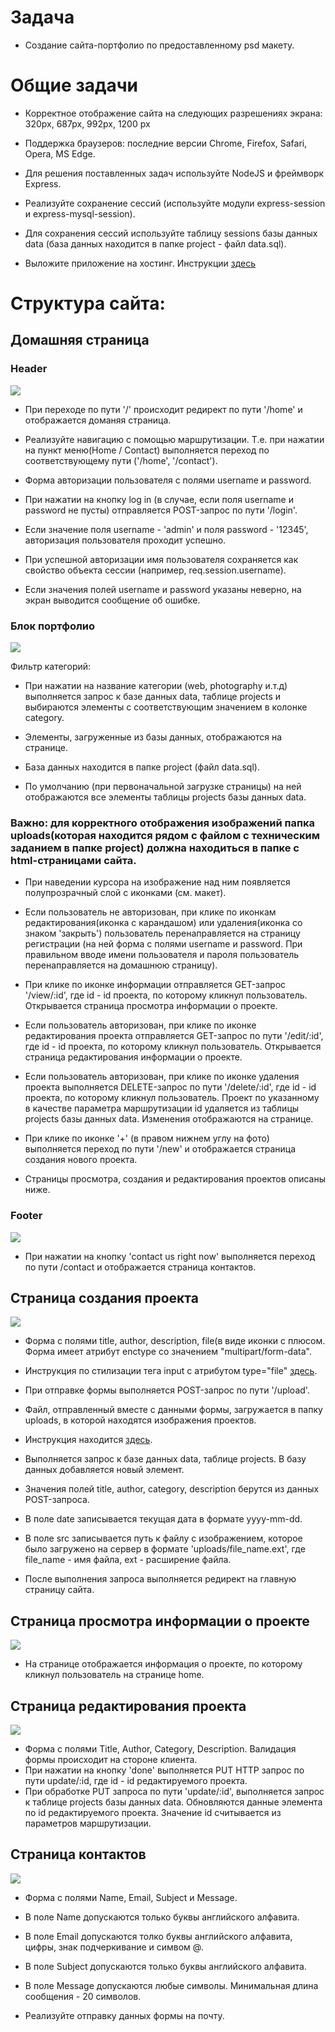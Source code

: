 # Задача 

* Создание сайта-портфолио по предоставленному psd макету. 

# Общие задачи

* Корректное отображение сайта на следующих разрешениях экрана: 320px, 687px, 992px, 1200 px 
* Поддержка браузеров: последние версии Chrome, Firefox, Safarі, Opera, MS Edge. 
* Для решения поставленных задач используйте NodeJS и фреймворк Express. 

* Реализуйте сохранение сессий (используйте модули express-session и express-mysql-session). 
* Для сохранения сессий используйте таблицу sessions базы данных data (база данных находится в папке project - файл data.sql). 

* Выложите приложение на хостинг. Инструкции [здесь](instructions/hosting)

# Структура сайта: 

## Домашняя страница 



### Header 


![](../project/images/001.jpg) 

* При переходе по пути '/' происходит редирект по пути '/home' и отображается доманяя страница. 
* Реализуйте навигацию с помощью маршрутизации. Т.е. при нажатии на пункт меню(Home / Contact) выполняется переход по соответствующему пути ('/home', '/contact'). 



* Форма авторизации пользователя с полями username и password. 
* При нажатии на кнопку log in (в случае, если поля username и password не пусты) отправляется POST-запрос по пути '/login'. 

* Если значение поля username - 'admin' и поля password - '12345', авторизация пользователя проходит успешно. 
* При успешной авторизации имя пользователя сохраняется как свойство объекта сессии (например, req.session.username). 
* Если значения полей username и password указаны неверно, на экран выводится сообщение об ошибке. 



### Блок портфолио



![](../project/images/002.jpg) 

Фильтр категорий: 

* При нажатии на название категории (web, photography и.т.д) выполняется запрос к базе данных data, таблице projects и выбираются элементы с соответствующим значением в колонке category. 
* Элементы, загруженные из базы данных, отображаются на странице. 
* База данных находится в папке project (файл data.sql).   

* По умолчанию (при первоначальной загрузке страницы) на ней отображаются все элементы таблицы projects базы данных data. 

### Важно: для корректного отображения изображений папка uploads(которая находится рядом с файлом с техническим заданием в папке project) должна находиться в папке с html-страницами сайта. 

* При наведении курсора на изображение над ним появляется полупрозрачный слой с иконками (см. макет). 

* Если пользователь не авторизован, при клике по иконкам редактирования(иконка с карандашом) или удаления(иконка со знаком 'закрыть') пользователь перенаправляется на страницу регистрации (на ней форма с полями username и password. При правильном вводе имени пользователя и пароля пользователь перенаправляется на домашнюю страницу). 
* При клике по иконке информации отправляется GET-запрос '/view/:id', где id - id проекта, по которому кликнул пользователь. Открывается страница просмотра информации о проекте. 
* Если пользователь авторизован, при клике по иконке редактирования проекта отправляется GET-запрос по пути '/edit/:id', где id - id проекта, по которому кликнул пользователь. Открывается страница редактирования информации о проекте. 
* Если пользователь авторизован, при клике по иконке удаления проекта выполняется DELETE-запрос по пути '/delete/:id', где id - id проекта, по которому кликнул пользователь. Проект по указанному в качестве параметра маршрутизации id удаляется из таблицы projects базы данных data. Изменения отображаются на странице. 

* При клике по иконке '+' (в правом нижнем углу на фото) выполняется переход по пути '/new' и отображается страница создания нового проекта. 

* Страницы просмотра, создания и редактирования проектов описаны ниже. 


### Footer 


![](../project/images/003.jpg) 

* При нажатии на кнопку 'contact us right now' выполняется переход по пути /contact и отображается страница контактов.  


## Страница создания проекта 


![](../project/images/004.jpg) 

* Форма с полями title, author, description, file(в виде иконки с плюсом. Форма имеет атрибут enctype со значением "multipart/form-data".   
* Инструкция по стилизации тега input с атрибутом type="file" [здесь](http://webcodius.ru/recepty-dlya-sajta/stilizaciya-input-file-css-stilizaciya-polya-dlya-zagruzki-fajla.html).   
* При отправке формы выполняется POST-запрос по пути '/upload'. 


* Файл, отправленный вместе с данными формы, загружается в папку uploads, в которой находятся изображения проектов. 
* Инструкция находится [здесь](../project/instructions/readme.md). 


* Выполняется запрос к базе данных data, таблице projects. В базу данных добавляется новый элемент. 
* Значения полей title, author, category, description берутся из данных POST-запроса. 
* В поле date записывается текущая дата в формате yyyy-mm-dd. 
* В поле src записывается путь к файлу с изображением, которое было загружено на сервер в формате 'uploads/file_name.ext', где file_name - имя файла, ext - расширение файла. 

* После выполнения запроса выполняется редирект на главную страницу сайта. 


## Страница просмотра информации о проекте 


![](../project/images/005.jpg) 

* На странице отображается информация о проекте, по которому кликнул пользователь на странице home. 


## Страница редактирования проекта 


![](../project/images/006.jpg) 

* Форма с полями Title, Author, Category, Description. Валидация формы происходит на стороне клиента. 
* При нажатии на кнопку 'done' выполняется PUT HTTP запрос по пути update/:id, где id - id редактируемого проекта. 
* При обработке PUT запроса по пути 'update/:id', выполняется запрос к таблице projects базы данных data. Обновляются данные элемента по id редактируемого проекта. Значение id считывается из параметров маршрутизации. 

 
 
## Страница контактов 


![](../project/images/007.jpg) 

* Форма с полями Name, Email, Subject и Message. 
* В поле Name допускаются только буквы английского алфавита.
* В поле Email допускаются толко буквы английского алфавита, цифры, знак подчеркивание и симвом @. 
* В поле Subject допускаются только буквы английского алфавита.
* В поле Message допускаются любые символы. Минимальная длина сообщения - 20 символов. 

* Реализуйте отправку данных формы на почту. 


